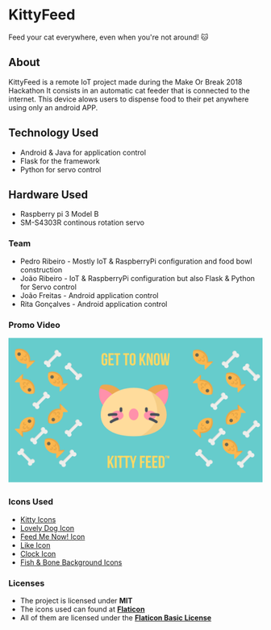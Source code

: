 # KittyFeed

Feed your cat everywhere, even when you're not around! 🐱

## About

KittyFeed is a remote IoT project made during the Make Or Break 2018 Hackathon
It consists in an automatic cat feeder that is connected to the internet.
This device alows users to dispense food to their pet anywhere using only an android APP.

## Technology Used

- Android & Java for application control
- Flask for the framework 
- Python for servo control

## Hardware Used
- Raspberry pi 3 Model B
- SM-S4303R continous rotation servo

### Team

- Pedro Ribeiro - Mostly IoT & RaspberryPi configuration and food bowl construction
- João Ribeiro - IoT & RaspberryPi configuration but also Flask & Python for Servo control
- João Freitas - Android application control
- Rita Gonçalves - Android application control

### Promo Video

[![Promo](Promo/intro.png)](https://youtu.be/lGCXeUyFwLc)


### Icons Used

- [Kitty Icons](https://www.flaticon.com/packs/kitty-avatars-2)
- [Lovely Dog Icon](https://www.flaticon.com/free-icon/dog_720954)
- [Feed Me Now! Icon](https://www.flaticon.com/free-icon/canned-food_829224#term=cat%20food&page=1&position=1)
- [Like Icon](https://www.flaticon.com/free-icon/like_273531#term=thumbs%20up&page=1&position=33)
- [Clock Icon](https://www.flaticon.com/free-icon/gauge_305101)
- [Fish & Bone Background Icons](https://www.flaticon.com/free-icon/food_784103#term=fish%20bone&page=1&position=14)

### Licenses

- The project is licensed under **MIT**
- The icons used can found at [**Flaticon**](https://www.flaticon.com)
- All of them are licensed under the [**Flaticon Basic License**](https://file000.flaticon.com/downloads/license/license.pdf)